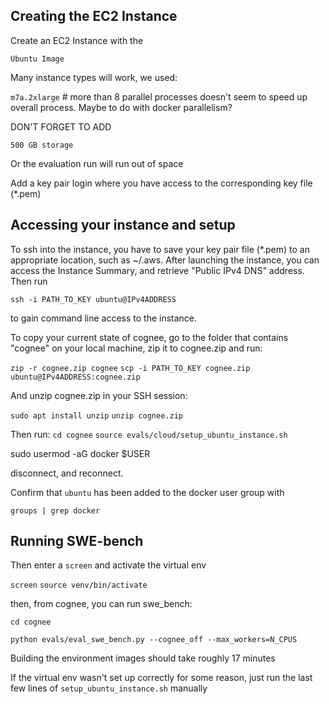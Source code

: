## Creating the EC2 Instance

Create an EC2 Instance with the 

`Ubuntu Image`

Many instance types will work, we used:

`m7a.2xlarge` # more than 8 parallel processes doesn't seem to speed up overall process. Maybe to do with docker parallelism?

DON'T FORGET TO ADD

`500 GB storage`

Or the evaluation run will run out of space

Add a key pair login where you have access to the corresponding key file (*.pem)

## Accessing your instance and setup

To ssh into the instance, you have to save your key pair file (*.pem) to an appropriate location, such as ~/.aws. After launching the instance, you can access the Instance Summary, and retrieve "Public IPv4 DNS" address. Then run

`ssh -i PATH_TO_KEY ubuntu@IPv4ADDRESS`

to gain command line access to the instance.

To copy your current state of cognee, go to the folder that contains "cognee" on your local machine, zip it to cognee.zip and run:

`zip -r cognee.zip cognee`
`scp -i PATH_TO_KEY cognee.zip ubuntu@IPv4ADDRESS:cognee.zip`

And unzip cognee.zip in your SSH session:

`sudo apt install unzip`
`unzip cognee.zip`

Then run:
`cd cognee`
`source evals/cloud/setup_ubuntu_instance.sh`

sudo usermod -aG docker $USER

disconnect, and reconnect. 

Confirm that `ubuntu` has been added to the docker user group with

`groups | grep docker`

## Running SWE-bench

Then enter a `screen` and activate the virtual env

`screen`
`source venv/bin/activate`

then, from cognee, you can run swe_bench:

`cd cognee`

`python evals/eval_swe_bench.py --cognee_off --max_workers=N_CPUS`

Building the environment images should take roughly 17 minutes

If the virtual env wasn't set up correctly for some reason, just run the last few lines of `setup_ubuntu_instance.sh` manually